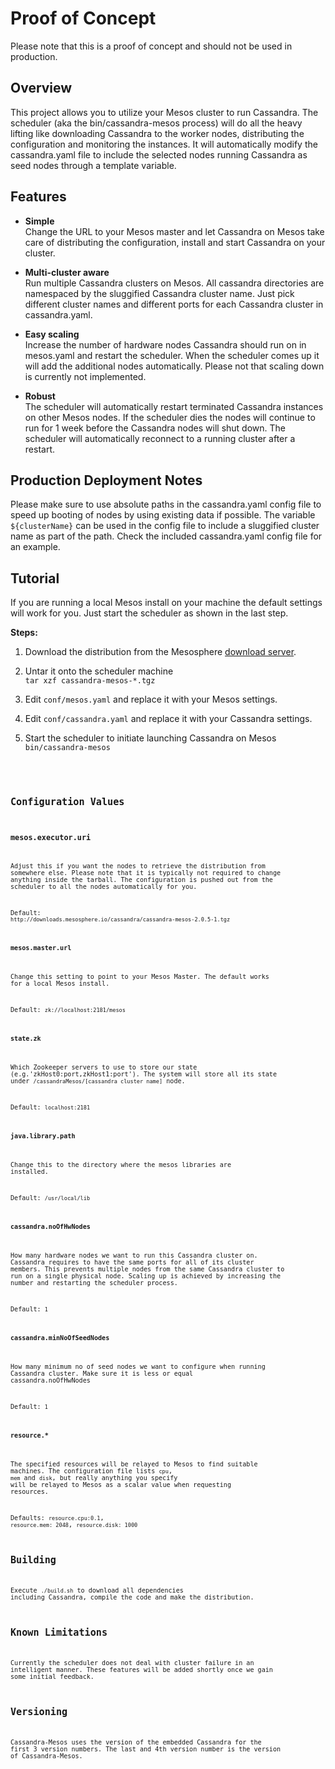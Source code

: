 # Proof of Concept

Please note that this is a proof of concept and should not be used in production.

## Overview
This project allows you to utilize your Mesos cluster to run Cassandra. 
The scheduler (aka the bin/cassandra-mesos process) will do all the heavy lifting like downloading Cassandra to the worker nodes, distributing the configuration and monitoring the instances. It will automatically modify the cassandra.yaml file to include the selected nodes running Cassandra as seed nodes through a template variable. 

## Features
* **Simple**  
 Change the URL to your Mesos master and let Cassandra on Mesos take care of distributing the configuration, install and start Cassandra on your cluster.

* **Multi-cluster aware**  
 Run multiple Cassandra clusters on Mesos. All cassandra directories are namespaced by the sluggified Cassandra cluster name. Just pick different cluster names and different ports for each Cassandra cluster in cassandra.yaml.

* **Easy scaling**  
 Increase the number of hardware nodes Cassandra should run on in mesos.yaml and restart the scheduler. When the scheduler comes up it will add the additional nodes automatically. Please not that scaling down is currently not implemented.

* **Robust**  
 The scheduler will automatically restart terminated Cassandra instances on other Mesos nodes. If the scheduler dies the nodes will continue to run for 1 week before the Cassandra nodes will shut down. The scheduler will automatically reconnect to a running cluster after a restart.

## Production Deployment Notes
Please make sure to use absolute paths in the cassandra.yaml config file to speed up booting of nodes by using existing data if possible. The variable ```${clusterName}``` can be used in the config file to include a sluggified cluster name as part of the path. Check the included cassandra.yaml config file for an example.

## Tutorial
If you are running a local Mesos install on your machine the default settings will work for you. Just start the scheduler as shown in the last step.

**Steps:**    

1. Download the distribution from the Mesosphere [download server](http://downloads.mesosphere.io/cassandra/cassandra-mesos-2.0.5-1.tgz).

1. Untar it onto the scheduler machine   
   ```tar xzf cassandra-mesos-*.tgz```

1. Edit ```conf/mesos.yaml``` and replace it with your Mesos settings.

1. Edit ```conf/cassandra.yaml``` and replace it with your Cassandra settings.

1. Start the scheduler to initiate launching Cassandra on Mesos    
   <code>bin/cassandra-mesos<code>

## Configuration Values

### mesos.executor.uri
Adjust this if you want the nodes to retrieve the distribution from somewhere else. Please note that it is typically not required to change anything inside the tarball. The configuration is pushed out from the scheduler to all the nodes automatically for you.

Default: ```http://downloads.mesosphere.io/cassandra/cassandra-mesos-2.0.5-1.tgz```

#### mesos.master.url  
Change this setting to point to your Mesos Master. The default works for a local Mesos install.

Default: ```zk://localhost:2181/mesos```

#### state.zk
Which Zookeeper servers to use to store our state (e.g.'zkHost0:port,zkHost1:port'). The system will store all its state under ```/cassandraMesos/[cassandra cluster name]``` node. 

Default: ```localhost:2181```


#### java.library.path
Change this to the directory where the mesos libraries are installed.

Default: ```/usr/local/lib```

#### cassandra.noOfHwNodes
How many hardware nodes we want to run this Cassandra cluster on. Cassandra requires to have the same ports for all of its cluster members. This prevents multiple nodes from the same Cassandra cluster to run on a single physical node. Scaling up is achieved by increasing the number and restarting the scheduler process.

Default: ```1```

#### cassandra.minNoOfSeedNodes
How many minimum no of seed nodes we want to configure when running Cassandra cluster. Make sure it is less or equal cassandra.noOfHwNodes

Default: ```1```

#### resource.*
The specified resources will be relayed to Mesos to find suitable machines. The configuration file lists ```cpu```, ```mem``` and ```disk```, but really anything you specify will be relayed to Mesos as a scalar value when requesting resources.

Defaults:  ```resource.cpu:0.1```, ```resource.mem: 2048```, ```resource.disk: 1000```

## Building

Execute ```./build.sh``` to download all dependencies including Cassandra, compile the code and make the distribution. 

## Known Limitations

Currently the scheduler does not deal with cluster failure in an intelligent manner. These features will be added shortly once we gain some initial feedback.

## Versioning

Cassandra-Mesos uses the version of the embedded Cassandra for the first 3 version numbers. The last and 4th version number is the version of Cassandra-Mesos.




